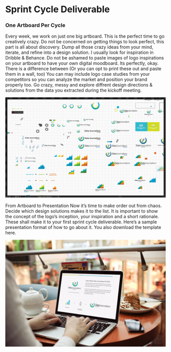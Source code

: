 # Sprint Cycle Deliverable

### One Artboard Per Cycle
Every week, we work on just one big artboard. This is the perfect time to go creatively crazy. Do not be concerned on getting things to look perfect, this part is all about discovery. Dump all those crazy ideas from your mind, iterate, and refine into a design solution. I usually look for inspiration in Dribble & Behance. Do not be ashamed to paste images of logo inspirations on your artboard to have your own digital moodboard. Its perfectly, okay. There is a difference between  (Or you can opt to print these out and paste them in a wall, too) You can may include logo case studies from your competitors so you can analyze the market and position your brand properly too. Go crazy, messy and explore diffrent design directions & solutions from the data you extracted during the kickoff meeting.

![](assets/messy-artboard.png)

From Artboard to Presentation
Now it’s time to make order out from chaos. Decide which design solutions makes it to the list. It is important to show the concept of the logo’s inception, your inspiration and a short rationale. These shall make it to your first sprint cycle deliverable. Here’s a sample presentation format of how to go about it. You also download the template here. 

![](assets/presentation.png)